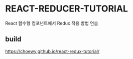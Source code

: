 # REACT-REDUCER-TUTORIAL

React 함수형 컴포넌트에서 Redux 적용 방법 연습

## build

https://choewy.github.io/react-redux-tutorial/
